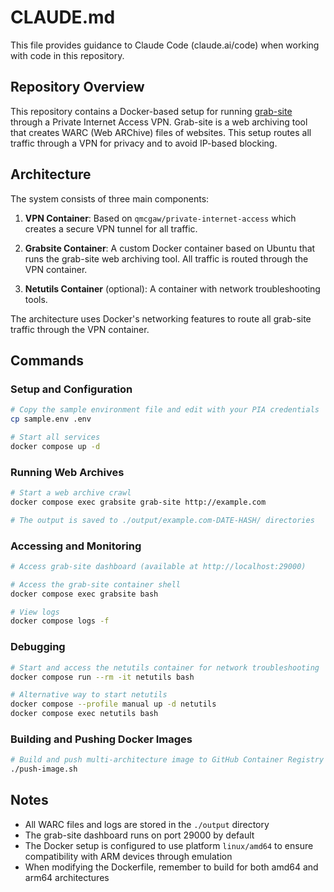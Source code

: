# CLAUDE.md

This file provides guidance to Claude Code (claude.ai/code) when working with code in this repository.

## Repository Overview

This repository contains a Docker-based setup for running [grab-site](https://github.com/ArchiveTeam/grab-site) through a Private Internet Access VPN. Grab-site is a web archiving tool that creates WARC (Web ARChive) files of websites. This setup routes all traffic through a VPN for privacy and to avoid IP-based blocking.

## Architecture

The system consists of three main components:

1. **VPN Container**: Based on `qmcgaw/private-internet-access` which creates a secure VPN tunnel for all traffic.
   
2. **Grabsite Container**: A custom Docker container based on Ubuntu that runs the grab-site web archiving tool. All traffic is routed through the VPN container.
   
3. **Netutils Container** (optional): A container with network troubleshooting tools.

The architecture uses Docker's networking features to route all grab-site traffic through the VPN container.

## Commands

### Setup and Configuration

```bash
# Copy the sample environment file and edit with your PIA credentials
cp sample.env .env

# Start all services
docker compose up -d
```

### Running Web Archives

```bash
# Start a web archive crawl
docker compose exec grabsite grab-site http://example.com

# The output is saved to ./output/example.com-DATE-HASH/ directories
```

### Accessing and Monitoring

```bash
# Access grab-site dashboard (available at http://localhost:29000)

# Access the grab-site container shell
docker compose exec grabsite bash

# View logs
docker compose logs -f
```

### Debugging

```bash
# Start and access the netutils container for network troubleshooting
docker compose run --rm -it netutils bash

# Alternative way to start netutils
docker compose --profile manual up -d netutils
docker compose exec netutils bash
```

### Building and Pushing Docker Images

```bash
# Build and push multi-architecture image to GitHub Container Registry
./push-image.sh
```

## Notes

- All WARC files and logs are stored in the `./output` directory
- The grab-site dashboard runs on port 29000 by default
- The Docker setup is configured to use platform `linux/amd64` to ensure compatibility with ARM devices through emulation
- When modifying the Dockerfile, remember to build for both amd64 and arm64 architectures